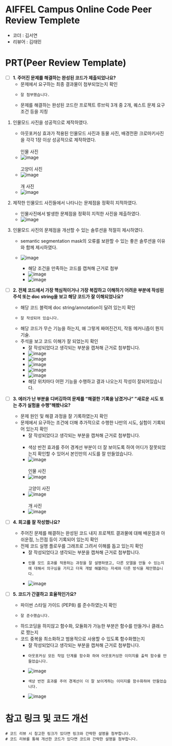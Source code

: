 # AIFFEL Campus Online Code Peer Review Templete
- 코더 : 김서연
- 리뷰어 : 김태민


# PRT(Peer Review Template)
- [ ]  **1. 주어진 문제를 해결하는 완성된 코드가 제출되었나요?**
    - 문제에서 요구하는 최종 결과물이 첨부되었는지 확인
    - 
          잘 첨부했습니다.
      
    - 문제를 해결하는 완성된 코드란 프로젝트 루브릭 3개 중 2개, 
    퀘스트 문제 요구조건 등을 지칭

1. 인물모드 사진을 성공적으로 제작하였다.
   - 아웃포커싱 효과가 적용된 인물모드 사진과 동물 사진, 배경전환 크로마키사진을 각각 1장 이상 성공적으로 제작하였다.
      <br/><br/>인물 사진
    - ![image](https://github.com/Seoyeon1129/AIFFEL_Quest/assets/29370771/fd471dd7-cddc-453e-8f28-873d78169395)
      <br/><br/>고양이 사진
    - ![image](https://github.com/Seoyeon1129/AIFFEL_Quest/assets/29370771/db62dc56-bcd6-44ad-939f-3fa0c663122c)
      <br/><br/>개 사진
    - ![image](https://github.com/Seoyeon1129/AIFFEL_Quest/assets/29370771/c3d5b61d-af92-4efe-ae3b-bdded415c234)

         
2. 제작한 인물모드 사진들에서 나타나는 문제점을 정확히 지적하였다.
   - 인물사진에서 발생한 문제점을 정확히 지적한 사진을 제출하였다.
   - ![image](https://github.com/Seoyeon1129/AIFFEL_Quest/assets/29370771/89a9d34d-434f-45ed-a70a-e2a156bf1cd3)

         
3. 인물모드 사진의 문제점을 개선할 수 있는 솔루션을 적절히 제시하였다.
   - semantic segmentation mask의 오류를 보완할 수 있는 좋은 솔루션을 이유와 함께 제시하였다.
   - ![image](https://github.com/Seoyeon1129/AIFFEL_Quest/assets/29370771/c0007c99-6fe2-4e79-be4a-55e0b58b3d4f)

        - 해당 조건을 만족하는 코드를 캡쳐해 근거로 첨부
        - ![image](https://github.com/Seoyeon1129/AIFFEL_Quest/assets/29370771/a4dbf6c7-1821-4244-b062-6135baf49ed0)
        - ![image](https://github.com/Seoyeon1129/AIFFEL_Quest/assets/29370771/b517da2f-8a37-4833-b53e-5631423f3393)


    
- [ ]  **2. 전체 코드에서 가장 핵심적이거나 가장 복잡하고 이해하기 어려운 부분에 작성된 
주석 또는 doc string을 보고 해당 코드가 잘 이해되었나요?**
    - 해당 코드 블럭에 doc string/annotation이 달려 있는지 확인
    - 
          잘 작성되어 있습니다.
      
    - 해당 코드가 무슨 기능을 하는지, 왜 그렇게 짜여진건지, 작동 메커니즘이 뭔지 기술.
    - 주석을 보고 코드 이해가 잘 되었는지 확인
        - 잘 작성되었다고 생각되는 부분을 캡쳐해 근거로 첨부합니다.
        - ![image](https://github.com/Seoyeon1129/AIFFEL_Quest/assets/29370771/d12e57ea-c8a9-44ae-aabd-1eebbc0055c3)
        - ![image](https://github.com/Seoyeon1129/AIFFEL_Quest/assets/29370771/77b9dbd6-d358-48e2-9602-97b9c5ad8f73)
        - ![image](https://github.com/Seoyeon1129/AIFFEL_Quest/assets/29370771/4649c8d5-aa13-4b1a-b955-dd7adcd72398)
        - ![image](https://github.com/Seoyeon1129/AIFFEL_Quest/assets/29370771/5e4fce43-f558-4bd9-a20b-5d64a4f75607)
        - ![image](https://github.com/Seoyeon1129/AIFFEL_Quest/assets/29370771/60f75f05-e67f-4cf2-a1e5-1021addb20f9)
        - 해당 위치마다 어떤 기능을 수행하고 결과 나오는지 작성이 잘되어있습니다.



        
- [ ]  **3. 에러가 난 부분을 디버깅하여 문제를 “해결한 기록을 남겼거나” 
”새로운 시도 또는 추가 실험을 수행”해봤나요?**
    - 문제 원인 및 해결 과정을 잘 기록하였는지 확인
    - 문제에서 요구하는 조건에 더해 추가적으로 수행한 나만의 시도, 
    실험이 기록되어 있는지 확인
        - 잘 작성되었다고 생각되는 부분을 캡쳐해 근거로 첨부합니다.<br/><br/>
        - 색상 반전 효과를 주어 경계선 부분이 더 잘 보이도록 하여 어디가 잘못되었는지 확인할 수 있어서 본인만의 시도를 잘 만들었습니다.
        - ![image](https://github.com/Seoyeon1129/AIFFEL_Quest/assets/29370771/e0f8c611-5c46-47e1-a5b9-6c7a79606c6f)
          <br/><br/>인물 사진
        - ![image](https://github.com/Seoyeon1129/AIFFEL_Quest/assets/29370771/f8d4bc1c-e55d-499f-b06d-51cba5c7db42)
          <br/><br/>고양이 사진
        - ![image](https://github.com/Seoyeon1129/AIFFEL_Quest/assets/29370771/dd1a2fe3-847e-40f7-a3ea-70220b68caf3)
          <br/><br/>개 사진
        - ![image](https://github.com/Seoyeon1129/AIFFEL_Quest/assets/29370771/6b46affd-353e-463a-95f4-6a66316596f9)


        
- [ ]  **4. 회고를 잘 작성했나요?**
    - 주어진 문제를 해결하는 완성된 코드 내지 프로젝트 결과물에 대해
    배운점과 아쉬운점, 느낀점 등이 기록되어 있는지 확인
    - 전체 코드 실행 플로우를 그래프로 그려서 이해를 돕고 있는지 확인
        - 잘 작성되었다고 생각되는 부분을 캡쳐해 근거로 첨부합니다.
        - 
              인물 모드 효과를 적용하는 과정을 잘 설명하였고, 다른 모델을 만들 수 있는지에 대해서 의구심을 가지고 더욱 개발 해볼려는 자세와 다른 방식을 제안했습니다.
        - ![image](https://github.com/Seoyeon1129/AIFFEL_Quest/assets/29370771/a9b32b91-3e3d-4550-9669-a98ccca476d0)

        
- [ ]  **5. 코드가 간결하고 효율적인가요?**
    - 파이썬 스타일 가이드 (PEP8) 를 준수하였는지 확인
    - 
          잘 준수했습니다.
      
    - 하드코딩을 하지않고 함수화, 모듈화가 가능한 부분은 함수를 만들거나 클래스로 짰는지
    - 코드 중복을 최소화하고 범용적으로 사용할 수 있도록 함수화했는지
        - 잘 작성되었다고 생각되는 부분을 캡쳐해 근거로 첨부합니다.
        - 
              아웃포커싱 모든 작업 단계를 함수화 하여 아웃포커싱한 이미지를 출력 함수를 만들었습니다.
        - ![image](https://github.com/Seoyeon1129/AIFFEL_Quest/assets/29370771/366cd0c6-ba88-4158-b7e1-9b637006cecb)
        - 
              색상 반전 효과를 주어 경계선이 더 잘 보이게하는 이미지를 함수화하여 만들었습니다.
        - ![image](https://github.com/Seoyeon1129/AIFFEL_Quest/assets/29370771/c9f13c45-f097-4d1b-aa1d-e7d1e165d2cc)




# 참고 링크 및 코드 개선
```
# 코드 리뷰 시 참고한 링크가 있다면 링크와 간략한 설명을 첨부합니다.
# 코드 리뷰를 통해 개선한 코드가 있다면 코드와 간략한 설명을 첨부합니다.
```
